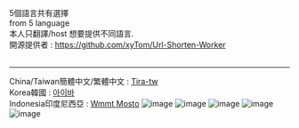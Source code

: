 5個語言共有選擇<br>
from 5 language<br>
本人只翻譯/host 想要提供不同語言.<br>
開源提供者 : https://github.com/xyTom/Url-Shorten-Worker<br><br>

-------------------------------------------------------------

China/Taiwan簡體中文/繁體中文 : [Tira-tw](https://github.com/tira-tw) <br>
Korea韓國 : [아이바](https://steamcommunity.com/id/yelnya/) <br>
Indonesia印度尼西亞 : [Wmmt Mosto](https://www.facebook.com/100075041294054/)
![image](https://github.com/Tira-tw/cloudflare-host-url-language/assets/64715639/2d5192dc-a310-486e-8159-251a8ec0f38f)
![image](https://github.com/Tira-tw/cloudflare-host-url-language/assets/64715639/3e0b3f65-d892-4355-a5e9-e99c187a005c)
![image](https://github.com/Tira-tw/cloudflare-host-url-language/assets/64715639/0d3e2357-df55-4457-b533-cc8418ef3442)
![image](https://github.com/Tira-tw/cloudflare-host-url-language/assets/64715639/441a7936-f414-4b8e-94d3-dd546aed381f)
![image](https://github.com/Tira-tw/cloudflare-host-url-language/assets/64715639/7e4fdbe2-db82-4426-ab9a-5864e79cc41b)




